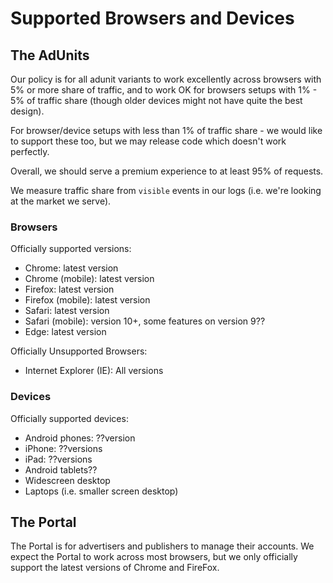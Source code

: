 
# Supported Browsers and Devices

## The AdUnits

Our policy is for all adunit variants to work excellently across browsers with 5% or more share of traffic, 
and to work OK for browsers setups with 1% - 5% of traffic share (though older devices might not have quite the best design).

For browser/device setups with less than 1% of traffic share - we would like to support these too, but we may release code which doesn't work perfectly.

Overall, we should serve a premium experience to at least 95% of requests.

We measure traffic share from `visible` events in our logs (i.e. we're looking at the market we serve).

### Browsers

Officially supported versions:

* Chrome: latest version
* Chrome (mobile): latest version
* Firefox: latest version
* Firefox (mobile): latest version
* Safari: latest version
* Safari (mobile): version 10+, some features on version 9??
* Edge: latest version

Officially Unsupported Browsers:
* Internet Explorer (IE): All versions


### Devices

Officially supported devices:

* Android phones: ??version
* iPhone: ??versions
* iPad: ??versions
* Android tablets??
* Widescreen desktop
* Laptops (i.e. smaller screen desktop)

## The Portal

The Portal is for advertisers and publishers to manage their accounts. 
We expect the Portal to work across most browsers, but we only officially support the latest versions of Chrome and FireFox.
